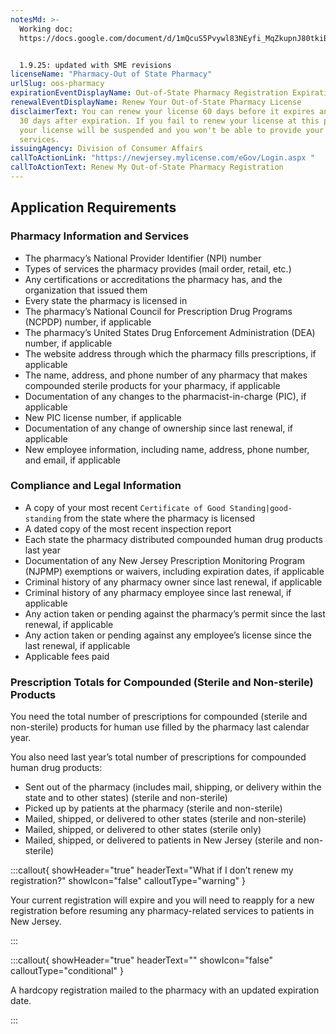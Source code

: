 ```yaml
---
notesMd: >-
  Working doc:
  https://docs.google.com/document/d/1mQcuS5Pvywl83NEyfi_MqZkupnJ80tkiBDffHS-r-nA/edit?tab=t.0


  1.9.25: updated with SME revisions
licenseName: "Pharmacy-Out of State Pharmacy"
urlSlug: oos-pharmacy
expirationEventDisplayName: Out-of-State Pharmacy Registration Expiration
renewalEventDisplayName: Renew Your Out-of-State Pharmacy License
disclaimerText: You can renew your license 60 days before it expires and up to
  30 days after expiration. If you fail to renew your license at this point,
  your license will be suspended and you won't be able to provide your licensed
  services.
issuingAgency: Division of Consumer Affairs
callToActionLink: "https://newjersey.mylicense.com/eGov/Login.aspx "
callToActionText: Renew My Out-of-State Pharmacy Registration
---
```


## Application Requirements

### Pharmacy Information and Services

- The pharmacy’s National Provider Identifier (NPI) number
- Types of services the pharmacy provides (mail order, retail, etc.)
- Any certifications or accreditations the pharmacy has, and the organization that issued them
- Every state the pharmacy is licensed in
- The pharmacy’s National Council for Prescription Drug Programs (NCPDP) number, if applicable
- The pharmacy’s United States Drug Enforcement Administration (DEA) number, if applicable
- The website address through which the pharmacy fills prescriptions, if applicable
- The name, address, and phone number of any pharmacy that makes compounded sterile products for your pharmacy, if applicable
- Documentation of any changes to the pharmacist-in-charge (PIC), if applicable
- New PIC license number, if applicable
- Documentation of any change of ownership since last renewal, if applicable
- New employee information, including name, address, phone number, and email, if applicable

### Compliance and Legal Information

- A copy of your most recent `Certificate of Good Standing|good-standing` from the state where the pharmacy is licensed
- A dated copy of the most recent inspection report
- Each state the pharmacy distributed compounded human drug products last year
- Documentation of any New Jersey Prescription Monitoring Program (NJPMP) exemptions or waivers, including expiration dates, if applicable
- Criminal history of any pharmacy owner since last renewal, if applicable
- Criminal history of any pharmacy employee since last renewal, if applicable
- Any action taken or pending against the pharmacy’s permit since the last renewal, if applicable
- Any action taken or pending against any employee’s license since the last renewal, if applicable
- Applicable fees paid

### Prescription Totals for Compounded (Sterile and Non-sterile) Products

You need the total number of prescriptions for compounded (sterile and non-sterile) products for human use filled by the pharmacy last calendar year.

You also need last year’s total number of prescriptions for compounded human drug products:

- Sent out of the pharmacy (includes mail, shipping, or delivery within the state and to other states) (sterile and non-sterile)
- Picked up by patients at the pharmacy (sterile and non-sterile)
- Mailed, shipped, or delivered to other states (sterile and non-sterile)
- Mailed, shipped, or delivered to other states (sterile only)
- Mailed, shipped, or delivered to patients in New Jersey (sterile and non-sterile)

:::callout{ showHeader="true" headerText="What if I don’t renew my registration?" showIcon="false" calloutType="warning" }

Your current registration will expire and you will need to reapply for a new registration before resuming any pharmacy-related services to patients in New Jersey.

:::

:::callout{ showHeader="true" headerText="" showIcon="false" calloutType="conditional" }

A hardcopy registration mailed to the pharmacy with an updated expiration date.

:::
